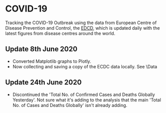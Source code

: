 # COVID-19
Tracking the COVID-19 Outbreak using the data from European Centre of Disease Prevention and Control, the [EDCD](https://www.ecdc.europa.eu/en/publications-data/download-todays-data-geographic-distribution-covid-19-cases-worldwide), which is updated daily with the latest figures from disease centres around the world.

## Update 8th June 2020

* Converted Matplotlib graphs to Plotly.
* Now collecting and saving a copy of the ECDC data locally. See \Data

## Update 24th June 2020

 * Discontinued the 'Total No. of Confirmed Cases and Deaths Globally Yesterday'. Not sure what it's adding to the analysis that the main 'Total No. of Cases and Deaths Globally' isn't already adding.



